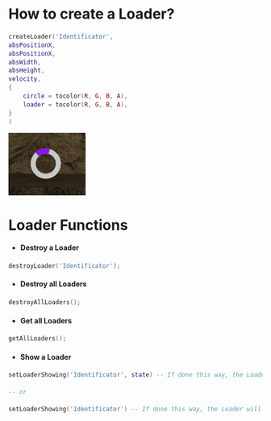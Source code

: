 # How to create a Loader?

```lua
createLoader('Identificator',
absPositionX,
absPositionX,
absWidth,
absHeight,
velocity,
{
    circle = tocolor(R, G, B, A),
    loader = tocolor(R, G, B, A),
}
)
```

![Preview](https://github.com/Kidzonio/Loader/blob/main/loader.png)

# Loader Functions

* #### Destroy a Loader

```lua
destroyLoader('Identificator');
```

* #### Destroy all Loaders

```lua
destroyAllLoaders();
```

* #### Get all Loaders

```lua
getAllLoaders();
```

* #### Show a Loader

```lua
setLoaderShowing('Identificator', state) -- If done this way, the Loader will receive the value passed.

-- or

setLoaderShowing('Identificator') -- If done this way, the Loader will receive the opposite value to what it was before.
```